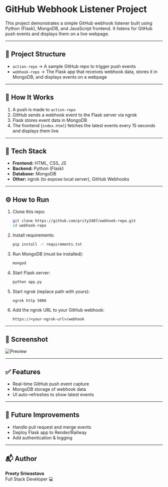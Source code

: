 # GitHub Webhook Listener Project

This project demonstrates a simple GitHub webhook listener built using Python (Flask), MongoDB, and JavaScript frontend. It listens for GitHub push events and displays them on a live webpage.

---

## 📁 Project Structure

- `action-repo` → A sample GitHub repo to trigger push events
- `webhook-repo` → The Flask app that receives webhook data, stores it in MongoDB, and displays events on a webpage

---

## 🚀 How It Works

1. A push is made to `action-repo`
2. GitHub sends a webhook event to the Flask server via ngrok
3. Flask stores event data in MongoDB
4. The frontend (`index.html`) fetches the latest events every 15 seconds and displays them live

---

## 🔧 Tech Stack

- **Frontend:** HTML, CSS, JS
- **Backend:** Python (Flask)
- **Database:** MongoDB
- **Other:** ngrok (to expose local server), GitHub Webhooks

---

## ⚙️ How to Run

1. Clone this repo:
    ```bash
    git clone https://github.com/prity2407/webhook-repo.git
    cd webhook-repo
    ```

2. Install requirements:
    ```bash
    pip install -r requirements.txt
    ```

3. Run MongoDB (must be installed):
    ```bash
    mongod
    ```

4. Start Flask server:
    ```bash
    python app.py
    ```

5. Start ngrok (replace path with yours):
    ```bash
    ngrok http 5000
    ```

6. Add the ngrok URL to your GitHub webhook:
    ```
    https://<your-ngrok-url>/webhook
    ```

---

## 📸 Screenshot

![Preview](screenshot.png)

---

## ✅ Features

- Real-time GitHub push event capture
- MongoDB storage of webhook data
- UI auto-refreshes to show latest events

---

## 📌 Future Improvements

- Handle pull request and merge events
- Deploy Flask app to Render/Railway
- Add authentication & logging

---

## 📬 Author

**Preety Sriwastava**  
Full Stack Developer 💻  

